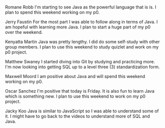 Romane Robb
I'm starting to see Java as the powerful language that is is. I plan to spend this weekend working on my p0.

Jerry Faustin
For the most part I was able to follow along in terms of Java. I am hopeful with learning more Java. I plan to start a huge part of my p0 over the weekend.

Kenyatta Martin
Java was pretty lengthy. I did do some self-study with other group members. I plan to use this weekend to study quizlet and work on my p0 project.

Matthew Swaney
I started diving into Git by studying and practicing more. I'm now looking into getting SQL up to a level three (3) standardization form.

Maxwell Moord
I am positive about Java and will spend this weekend working on my p0.

Oscar Sanchez
I'm positive that today is Friday. It is also fun to learn Java which is something new. I plan to use this weekend to work on my p0 project.

Jacky Koo
Java is similar to JavaScript so I was able to understand some of it. I might have to go back to the videos to understand more of SQL and Java.